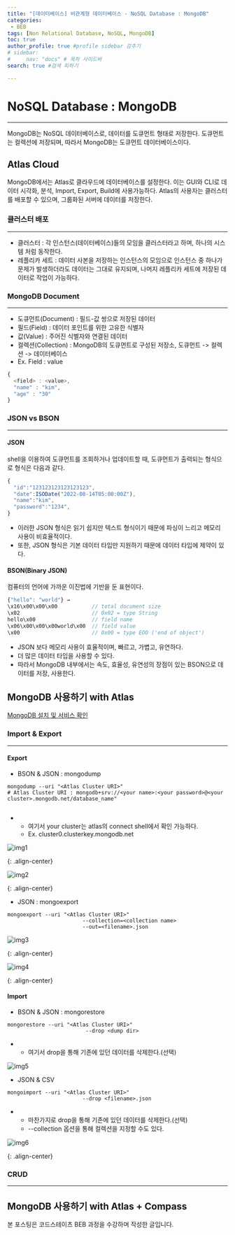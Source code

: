 ```yaml
---
title: "[데이터베이스] 비관계형 데이터베이스 - NoSQL Database : MongoDB"
categories:
 - BEB
tags: [Non Relational Database, NoSQL, MongoDB] 
toc: true
author_profile: true #profile sidebar 감추기
# sidebar:
#     nav: "docs" # 목차 사이드바
search: true #검색 피하기

---
```




# NoSQL Database : MongoDB

--------------

MongoDB는 NoSQL 데이터베이스로, 데이터를 도큐먼트 형태로 저장한다. 도큐먼트는 컬렉션에 저장되며, 따라서 MongoDB는 도큐먼트 데이터베이스이다.



## Atlas Cloud

MongoDB에서는 Atlas로 클라우드에 데이터베이스를 설정한다. 이는 GUI와 CLI로 데이터 시각화, 분석, Import, Export, Build에 사용가능하다. Atlas의 사용자는 클러스터를 배포할 수 있으며, 그룹화된 서버에 데이터를 저장한다.



### 클러스터 배포

------------------

- 클러스터 : 각 인스턴스(데이터베이스)들의 모임을 클러스터라고 하며, 하나의 시스템 처럼 동작한다.
- 레플리카 세트 : 데이터 사본을 저장하는 인스턴스의 모임으로 인스턴스 중 하나가 문제가 발생하더라도 데이터는 그대로 유지되며, 나머지 레플리카 세트에 저장된 데이터로 작업이 가능하다.



### MongoDB Document

------------------

- 도큐먼트(Document) : 필드-값 쌍으로 저장된 데이터
- 필드(Field) : 데이터 포인트를 위한 고유한 식별자
- 값(Value) : 주어진 식별자와 연결된 데이터
- 컬렉션(Collection) : MongoDB의 도큐먼트로 구성된 저장소, 도큐먼트 -> 컬렉션 -> 데이터베이스
- Ex. Field : value

```js
{
  <field> : <value>,
  "name" : "kim",
  "age" : "30"
}
```

 

### JSON vs BSON

------------------



#### JSON

shell을 이용하여 도큐먼트를 조회하거나 업데이트할 때, 도큐먼트가 출력되는 형식으로 형식은 다음과 같다.

```js
{
  "id":"123123123123123123",
  "date":ISODate("2022-08-14T05:00:00Z"),
  "name":"kim",
  "password":"1234",
}
```

- 이러한 JSON 형식은 읽기 쉽지만 텍스트 형식이기 때문에 파싱이 느리고 메모리 사용이 비효율적이다.
- 또한, JSON 형식은 기본 데이터 타입만 지원하기 때문에 데이터 타입에 제약이 있다.



#### BSON(Binary JSON)

컴퓨터의 언어에 가까운 이진법에 기반을 둔 표현이다.

```js
{"hello": "world"} →
\x16\x00\x00\x00           // total document size
\x02                       // 0x02 = type String
hello\x00                  // field name
\x06\x00\x00\x00world\x00  // field value
\x00                       // 0x00 = type EOO ('end of object')
```

- JSON 보다 메모리 사용이 효율적이며, 빠르고, 가볍고, 유연하다.
- 더 많은 데이터 타입을 사용할 수 있다.
- 따라서 MongoDB 내부에서는 속도, 효율성, 유연성의 장점이 있는 BSON으로 데이터를 저장, 사용한다.



## MongoDB 사용하기 with Atlas

[MongoDB 설치 및 서비스 확인](https://www.mongodb.com/docs/manual/tutorial/install-mongodb-on-os-x/)



### Import & Export

----------



#### Export

- BSON & JSON : mongodump

```shell
mongodump --uri "<Atlas Cluster URI>"
# Atlas Cluster URI : mongodb+srv://<your name>:<your password>@<your cluster>.mongodb.net/database_name"
 
```
- - 여기서 your cluster는 atlas의 connect shell에서 확인 가능하다.
  - Ex. cluster0.clusterkey.mongodb.net

![img1](../../images/2022-08-14-nonrelationalDatabase/img1.png)

{: .align-center}

![img2](../../images/2022-08-14-nonrelationalDatabase/img2.png)

{: .align-center}



- JSON : mongoexport

```shell
mongoexport --uri "<Atlas Cluster URI>"
						--collection=<collection name>
						--out=<filename>.json
```

![img3](../../images/2022-08-14-nonrelationalDatabase/img3.png)

{: .align-center}

![img4](../../images/2022-08-14-nonrelationalDatabase/img4.png)

{: .align-center}



#### Import

- BSON & JSON : mongorestore

```shell
mongorestore --uri "<Atlas Cluster URI>"
						 --drop <dump dir>
```

- - 여기서 drop을 통해 기존에 있던 데이터를 삭제한다.(선택)

![img5](../../images/2022-08-14-nonrelationalDatabase/img5.png)

- JSON & CSV

```shell
mongoimport --uri "<Atlas Cluster URI>"
						--drop <filename>.json
```

- - 마찬가지로 drop을 통해 기존에 있던 데이터를 삭제한다.(선택)
  - --collection 옵션을 통해 컬렉션을 지정할 수도 있다.

![img6](../../images/2022-08-14-nonrelationalDatabase/img6.png)

{: .align-center}



### CRUD

------------







## MongoDB 사용하기 with Atlas + Compass







<div class="notice">
  <p>본 포스팅은 코드스테이츠 BEB 과정을 수강하며 작성한 글입니다.</p>
</div>
